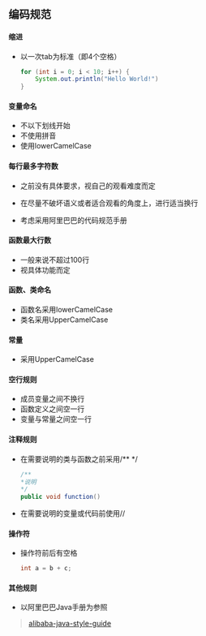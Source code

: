 ## 编码规范

#### 缩进

- 以一次tab为标准（即4个空格）

  ```java
  for (int i = 0; i < 10; i++) {
      System.out.println("Hello World!")
  }
  ```

#### 变量命名

- 不以下划线开始
- 不使用拼音
- 使用lowerCamelCase

#### 每行最多字符数

- 之前没有具体要求，视自己的观看难度而定
- 在尽量不破坏语义或者适合观看的角度上，进行适当换行

- 考虑采用阿里巴巴的代码规范手册

#### 函数最大行数

- 一般来说不超过100行
- 视具体功能而定

#### 函数、类命名

- 函数名采用lowerCamelCase
- 类名采用UpperCamelCase

#### 常量

- 采用UpperCamelCase

#### 空行规则

- 成员变量之间不换行
- 函数定义之间空一行
- 变量与常量之间空一行

#### 注释规则

- 在需要说明的类与函数之前采用/** */

  ```java
  /**
  *说明
  */
  public void function()
  ```

- 在需要说明的变量或代码前使用//

#### 操作符

- 操作符前后有空格

  ```java
  int a = b + c;
  ```

#### 其他规则

- 以阿里巴巴Java手册为参照

>[alibaba-java-style-guide](https://github.com/chjw8016/alibaba-java-style-guide)
